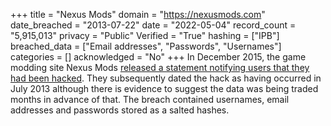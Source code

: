 +++
title = "Nexus Mods"
domain = "https://nexusmods.com"
date_breached = "2013-07-22"
date = "2022-05-04"
record_count = "5,915,013"
privacy = "Public"
Verified = "True"
hashing = ["IPB"]
breached_data = ["Email addresses", "Passwords", "Usernames"]
categories = []
acknowledged = "No"
+++
In December 2015, the game modding site Nexus Mods <a href="http://www.nexusmods.com/games/news/12670/" target="_blank" rel="noopener">released a statement notifying users that they had been hacked</a>. They subsequently dated the hack as having occurred in July 2013 although there is evidence to suggest the data was being traded months in advance of that. The breach contained usernames, email addresses and passwords stored as a salted hashes.
